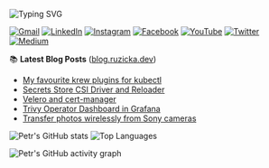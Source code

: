 <!-- https://github.com/DenverCoder1/readme-typing-svg -->
![Typing SVG](https://readme-typing-svg.demolab.com?font=Fira+Code&size=30&pause=1000&color=58A6FF&width=435&lines=Petr+Ruzicka)

<!-- https://github.com/Ileriayo/markdown-badges -->
[![Gmail](https://img.shields.io/badge/Gmail-D14836?style=plastic&logo=gmail&logoColor=white)](mailto:petr.ruzicka@gmail.com)
[![LinkedIn](https://img.shields.io/badge/linkedin-%230077B5.svg?style=plastic&logo=linkedin&logoColor=white)](https://www.linkedin.com/in/petrruzicka/)
[![Instagram](https://img.shields.io/badge/Instagram-%23E4405F.svg?style=plastic&logo=Instagram&logoColor=white)](https://www.instagram.com/petr.ruzicka_cz/)
[![Facebook](https://img.shields.io/badge/Facebook-%231877F2.svg?style=plastic&logo=Facebook&logoColor=white)](https://www.facebook.com/petr.ruzicka)
[![YouTube](https://img.shields.io/badge/YouTube-%23FF0000.svg?style=plastic&logo=YouTube&logoColor=white)](https://www.youtube.com/@PetrRuzicka)
[![Twitter](https://img.shields.io/badge/Twitter-%231DA1F2.svg?style=plastic&logo=Twitter&logoColor=white)](https://twitter.com/Ruzicka_Petr)
[![Medium](https://img.shields.io/badge/Medium-12100E?style=plastic&logo=medium&logoColor=white)](https://medium.com/@petr.ruzicka)

📚 **Latest Blog Posts** ([blog.ruzicka.dev](https://blog.ruzicka.dev))

<!-- https://github.com/gautamkrishnar/blog-post-workflow -->
<!-- BLOG-POST-LIST:START -->
- [My favourite krew plugins for kubectl](https://ruzickap.github.io/posts/my-favourite-krew-plugins-kubectl/)
- [Secrets Store CSI Driver and Reloader](https://ruzickap.github.io/posts/secrets-store-csi-driver-reloader/)
- [Velero and cert-manager](https://ruzickap.github.io/posts/velero-and-cert-manager/)
- [Trivy Operator Dashboard in Grafana](https://ruzickap.github.io/posts/trivy-operator-grafana/)
- [Transfer photos wirelessly from Sony cameras](https://ruzickap.github.io/posts/ftp-and-sony-camera/)
<!-- BLOG-POST-LIST:END -->

<!-- https://github.com/anuraghazra/github-readme-stats -->
![Petr's GitHub stats](https://github-readme-stats.vercel.app/api?username=ruzickap&theme=github_dark&hide_border=true&show_icons=true&card_width=490)
![Top Languages](https://github-readme-stats.vercel.app/api/top-langs/?username=ruzickap&theme=github_dark&hide_border=true&layout=compact&langs_count=8)

<!-- https://github.com/ashutosh00710/github-readme-activity-graph -->
![Petr's GitHub activity graph](https://github-readme-activity-graph.vercel.app/graph?username=ruzickap&theme=github-dark&hide_border=true)
